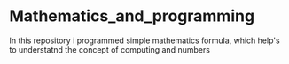 <!-- @format -->

# Mathematics_and_programming

In this repository i programmed simple mathematics formula, which help's to
understatnd the concept of computing and numbers
